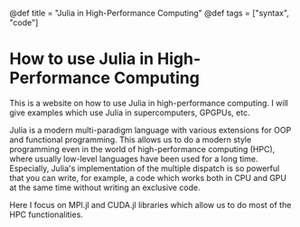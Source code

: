@def title = "Julia in High-Performance Computing"
@def tags = ["syntax", "code"]

# How to use Julia in High-Performance Computing

This is a website on how to use Julia in high-performance computing.
I will give examples which use Julia in supercomputers, GPGPUs, etc.

Julia is a modern multi-paradigm language with various extensions
for OOP and functional programming. This allows us to do a modern
style programming even in the world of high-performance computing (HPC),
where usually low-level languages have been used for a long time.
Especially, Julia's implementation of the multiple dispatch is so
powerful that you can write, for example, a code which works both
in CPU and GPU at the same time without writing an exclusive code.

Here I focus on MPI.jl and CUDA.jl libraries which allow us to
do most of the HPC functionalities.